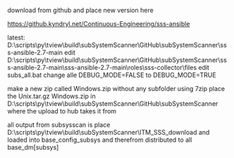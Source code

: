 download from github and place new version here

https://github.kyndryl.net/Continuous-Engineering/sss-ansible

latest:
D:\scripts\py\tview\build\subSystemScanner\GitHub\subSystemScanner\sss-ansible-2.7-main
edit
D:\scripts\py\tview\build\subSystemScanner\GitHub\subSystemScanner\sss-ansible-2.7-main\sss-ansible-2.7-main\roles\sss-collector\files
edit subs_all.bat
change alle DEBUG_MODE=FALSE to DEBUG_MODE=TRUE

make a new zip called Windows.zip without any subfolder using 7zip
place the Unix.tar.gz Windows.zip in D:\scripts\py\tview\build\subSystemScanner\GitHub\subSystemScanner where the upload to hub takes it from



all output from subsysscan is place D:\scripts\py\tview\build\subSystemScanner\ITM_SSS_download and loaded into base_config_subsys and therefrom distributed to all base_dm[subsys]